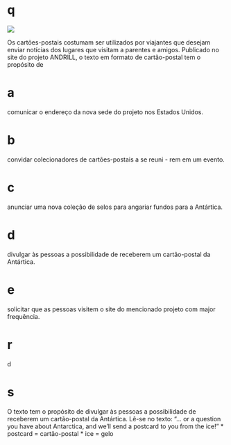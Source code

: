 # q
![](https://firebasestorage.googleapis.com/v0/b/firebase-enemio.appspot.com/o/questoes%2F995%2F918b6b6e-e4a1-d713-4b35-b73b9b7f31db.png?alt=media\&token=5ae6729f-bb95-44ca-b786-76b40d1b4fe3)

Os cartões-postais costumam ser utilizados por viajantes que desejam enviar notícias dos lugares que visitam a parentes e amigos. Publicado no site do projeto ANDRILL, o texto em formato de cartão-postal tem o propósito de

# a
comunicar o endereço da nova sede do projeto nos Estados Unidos.

# b
convidar colecionadores de cartões-postais a se reuni - rem em um evento.

# c
anunciar uma nova coleção de selos para angariar fundos para a Antártica.

# d
divulgar às pessoas a possibilidade de receberem um cartão-postal da Antártica.

# e
solicitar que as pessoas visitem o site do mencionado projeto com major frequência.

# r
d

# s
O texto tem o propósito de divulgar às pessoas a possibilidade de receberem um cartão-postal da Antártica. Lê-se no texto: “… or a question you have about Antarctica, and we’ll send a postcard to you from the ice!” \* postcard = cartão-postal \* ice = gelo
